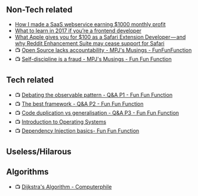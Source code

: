 ## Non-Tech related
- [How I made a SaaS webservice earning $1000 monthly profit](https://hackernoon.com/how-i-made-a-saas-webservice-earning-1000-monthly-profit-6d2b782b95c8)
- [What to learn in 2017 if you’re a frontend developer](https://medium.com/@sapegin/what-to-learn-in-2017-if-youre-a-frontend-developer-b6cfef46effd)
- [What Apple gives you for $100 as a Safari Extension Developer — and why Reddit Enhancement Suite may cease support for Safari](https://medium.com/@honestbleeps/what-apple-gives-you-for-100-as-a-safari-extension-developer-and-why-reddit-enhancement-suite-6e2d829c2e52#.hj117n7z6)
- :tv: [Open Source lacks accountability - MPJ's Musings - FunFunFunction](https://youtu.be/fGqUzrs09vs)
- :tv: [Self-discipline is a fraud - MPJ's Musings - Fun Fun Function](https://youtu.be/kI5FYpwZMXU)

## Tech related
- :tv: [Debating the observable pattern - Q&A P1 - Fun Fun Function](https://youtu.be/OQqouBWgpDA)
- :tv: [The best framework - Q&A P2 - Fun Fun Function](https://youtu.be/Bua8k_CcnuI)
- :tv: [Code duplication vs generalisation - Q&A P3 - Fun Fun Function](https://youtu.be/H5FdjjEjdZ4)
- :tv: [Introduction to Operating Systems](https://youtu.be/MzVGL44eq9w)
- :tv: [Dependency Injection basics- Fun Fun Function](https://youtu.be/0X1Ns2NRfks)

## Useless/Hilarous

## Algorithms
- :tv: [Dijkstra's Algorithm - Computerphile](https://youtu.be/GazC3A4OQTE)
